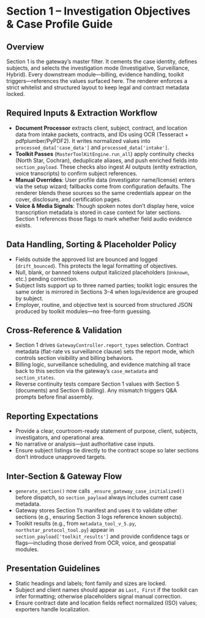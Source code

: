 ﻿# Section 1 – Investigation Objectives & Case Profile Guide

## Overview
Section 1 is the gateway’s master filter. It cements the case identity, defines subjects, and selects the investigation mode (Investigative, Surveillance, Hybrid). Every downstream module—billing, evidence handling, toolkit triggers—references the values surfaced here. The renderer enforces a strict whitelist and structured layout to keep legal and contract metadata locked.

## Required Inputs & Extraction Workflow
- **Document Processor** extracts client, subject, contract, and location data from intake packets, contracts, and IDs using OCR (Tesseract + pdfplumber/PyPDF2). It writes normalized values into `processed_data['case_data']` and `processed_data['intake']`.
- **Toolkit Passes** (`MasterToolKitEngine.run_all`) apply continuity checks (North Star, Cochran), deduplicate aliases, and push enriched fields into `section_payload`. These checks also ingest AI outputs (entity extraction, voice transcripts) to confirm subject references.
- **Manual Overrides**: User profile data (investigator name/license) enters via the setup wizard; fallbacks come from configuration defaults. The renderer blends these sources so the same credentials appear on the cover, disclosure, and certification pages.
- **Voice & Media Signals**: Though spoken notes don’t display here, voice transcription metadata is stored in case context for later sections. Section 1 references those flags to mark whether field audio evidence exists.

## Data Handling, Sorting & Placeholder Policy
- Fields outside the approved list are bounced and logged (`drift_bounced`). This protects the legal formatting of objectives.
- Null, blank, or banned tokens output italicized placeholders (`Unknown`, etc.) pending correction.
- Subject lists support up to three named parties; toolkit logic ensures the same order is mirrored in Sections 3–4 when logs/evidence are grouped by subject.
- Employer, routine, and objective text is sourced from structured JSON produced by toolkit modules—no free-form guessing.

## Cross-Reference & Validation
- Section 1 drives `GatewayController.report_types` selection. Contract metadata (flat-rate vs surveillance clause) sets the report mode, which controls section visibility and billing behaviors.
- Billing logic, surveillance scheduling, and evidence matching all trace back to this section via the gateway’s `case_metadata` and `section_states`.
- Reverse continuity tests compare Section 1 values with Section 5 (documents) and Section 6 (billing). Any mismatch triggers Q&A prompts before final assembly.

## Reporting Expectations
- Provide a clear, courtroom-ready statement of purpose, client, subjects, investigators, and operational area.
- No narrative or analysis—just authoritative case inputs.
- Ensure subject listings tie directly to the contract scope so later sections don’t introduce unapproved targets.

## Inter-Section & Gateway Flow
- `generate_section()` now calls `_ensure_gateway_case_initialized()` before dispatch, so `section_payload` always includes current case metadata.
- Gateway stores Section 1’s manifest and uses it to validate other sections (e.g., ensuring Section 3 logs reference known subjects).
- Toolkit results (e.g., from `metadata_tool_v_5.py`, `northstar_protocol_tool.py`) appear in `section_payload['toolkit_results']` and provide confidence tags or flags—including those derived from OCR, voice, and geospatial modules.

## Presentation Guidelines
- Static headings and labels; font family and sizes are locked.
- Subject and client names should appear as `Last, First` if the toolkit can infer formatting; otherwise placeholders signal manual correction.
- Ensure contract date and location fields reflect normalized (ISO) values; exporters handle localization.
